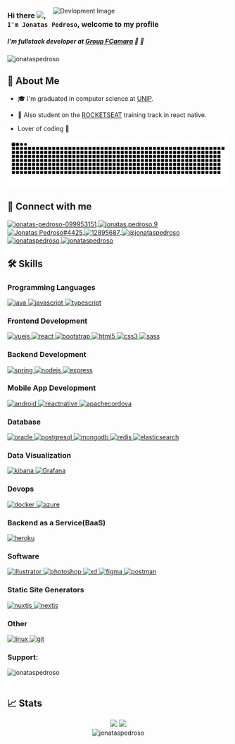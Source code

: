 <img src="https://media3.giphy.com/media/L8K62iTDkzGX6/giphy.gif" min-width="200px" max-width="250px" width="400px"
    align="right" alt="Devlopment Image">

### Hi there <img src="https://media.giphy.com/media/hvRJCLFzcasrR4ia7z/giphy.gif" width="25px">, `I'm Jonatas Pedroso`, welcome to my profile
##### I'm fullstack developer at [Group FCamara](https://fcamara.com.br/) :rocket: :orange:

<p align="left"> <img
        src="https://komarev.com/ghpvc/?username=jonataspedroso&label=Profile%20views&color=0e75b6&style=flat"
        alt="jonataspedroso" /> </p>

## 🚀 About Me
- :mortar_board: I'm graduated in computer science at [UNIP](https://unip.br/presencial).
- :rocket: Also student on the [ROCKETSEAT](https://app.rocketseat.com.br/me/jonatas-pedroso) training track in react native.

- Lover of coding :exploding_head:

![Snake animation](https://github.com/jonataspedroso/jonataspedroso/blob/output/github-contribution-grid-snake.svg)

## 🔗 Connect with me
<p align="left">
	<a href="https://linkedin.com/in/jonatas-pedroso-099953151" target="blank">
        <img align="center"
            src="https://img.shields.io/badge/LinkedIn-0077B5?style=for-the-badge&logo=linkedin&logoColor=white"
            alt="jonatas-pedroso-099953151"/>
    </a>
	<a href="https://fb.com/jonatas.pedroso.9" target="blank">
        <img align="center"
            src="https://img.shields.io/badge/Facebook-1877F2?style=for-the-badge&logo=facebook&logoColor=white"
            alt="jonatas.pedroso.9" />
    </a>
	<a href="https://discord.gg/Jonatas Pedroso#4425" target="blank">
        <img align="center"
            src="https://img.shields.io/badge/Discord-7289DA?style=for-the-badge&logo=discord&logoColor=white"
            alt="Jonatas Pedroso#4425"/>
    </a>
    <a href="https://stackoverflow.com/users/12895687" target="blank">
        <img align="center"
            src="https://img.shields.io/badge/Stack_Overflow-FE7A16?style=for-the-badge&logo=stack-overflow&logoColor=white"
            alt="12895687"/>
    </a>
	<a href="https://medium.com/@jonataspedroso" target="blank">
        <img align="center"
            src="https://img.shields.io/badge/Medium-12100E?style=for-the-badge&logo=medium&logoColor=white"
            alt="@jonataspedroso" />
    </a>
    <a href="https://dev.to/jonataspedroso" target="blank">
        <img align="center" src="https://img.shields.io/badge/dev.to-0A0A0A?style=for-the-badge&logo=dev-dot-to&logoColor=white"
            alt="jonataspedroso"/>
    </a>
	<a href="https://codepen.io/jonataspedroso" target="blank">
        <img align="center"
            src="https://img.shields.io/badge/Codepen-000000?style=for-the-badge&logo=codepen&logoColor=white"
            alt="jonataspedroso" />
    </a>
</p>


## 🛠️ Skills
### Programming Languages
<p align="left">
	<a href="https://www.java.com" target="_blank">
        <img src="https://img.shields.io/badge/Java-ED8B00?style=for-the-badge&logo=java&logoColor=white" alt="java"/>
    </a>
	<a href="https://developer.mozilla.org/en-US/docs/Web/JavaScript" target="_blank">
        <img src="https://img.shields.io/badge/JavaScript-F7DF1E?style=for-the-badge&logo=javascript&logoColor=black" alt="javascript" />
    </a>
	<a href="https://www.typescriptlang.org/" target="_blank">
        <img src="https://img.shields.io/badge/TypeScript-007ACC?style=for-the-badge&logo=typescript&logoColor=white" alt="typescript"/>
    </a>
</p>

### Frontend Development
<p align="left">
	<a href="https://vuejs.org/" target="_blank">
        <img src="https://img.shields.io/badge/Vue.js-35495E?style=for-the-badge&logo=vue-dot-js&logoColor=4FC08D" alt="vuejs" />
    </a>
	<a href="https://reactjs.org/" target="_blank">
        <img src="https://img.shields.io/badge/React-20232A?style=for-the-badge&logo=react&logoColor=61DAFB"
            alt="react" />
    </a>
	<a href="https://getbootstrap.com" target="_blank">
        <img src="https://img.shields.io/badge/Bootstrap-563D7C?style=for-the-badge&logo=bootstrap&logoColor=white"
            alt="bootstrap" />
    </a>
	<a href="https://www.w3.org/html/" target="_blank">
        <img src="https://img.shields.io/badge/HTML5-E34F26?style=for-the-badge&logo=html5&logoColor=white"
            alt="html5" />
    </a>
	<a href="https://www.w3schools.com/css/" target="_blank">
        <img src="https://img.shields.io/badge/CSS3-1572B6?style=for-the-badge&logo=css3&logoColor=white"
            alt="css3" />
    </a>
	<a href="https://sass-lang.com" target="_blank">
        <img src="https://img.shields.io/badge/Sass-CC6699?style=for-the-badge&logo=sass&logoColor=white" alt="sass" />
    </a>
</p>

### Backend Development
<p align="left">
	<a href="https://spring.io/" target="_blank">
        <img src="https://img.shields.io/badge/Spring-6DB33F?style=for-the-badge&logo=spring&logoColor=white" alt="spring"/>
    </a>
	<a href="https://nodejs.org" target="_blank">
        <img src="https://img.shields.io/badge/Node.js-43853D?style=for-the-badge&logo=node-dot-js&logoColor=white" alt="nodejs" />
    </a>
	<a href="https://expressjs.com" target="_blank">
        <img src="https://img.shields.io/badge/Express.js-000000?style=for-the-badge&logo=express&logoColor=white" alt="express" />
    </a>
</p>

### Mobile App Development
<p align="left">
	<a href="https://developer.android.com" target="_blank">
        <img src="https://img.shields.io/badge/Android-3DDC84?style=for-the-badge&logo=android&logoColor=white" alt="android"/>
    </a>
	<a href="https://reactnative.dev/" target="_blank">
        <img src="https://img.shields.io/badge/React_Native-20232A?style=for-the-badge&logo=react&logoColor=61DAFB" alt="reactnative"/>
    </a>
	<a href="https://cordova.apache.org/" target="_blank">
        <img src="https://img.shields.io/badge/Cordova-35434F?style=for-the-badge&logo=apache-cordova&logoColor=E8E8E8" alt="apachecordova" />
    </a>
</p>

### Database
<p align="left">
	<a href="https://www.oracle.com/" target="_blank">
        <img src="https://img.shields.io/badge/Oracle-F80000?style=for-the-badge&logo=oracle&logoColor=black" alt="oracle" />
    </a>
	<a href="https://www.postgresql.org" target="_blank">
        <img src="https://img.shields.io/badge/PostgreSQL-316192?style=for-the-badge&logo=postgresql&logoColor=white" alt="postgresql" />
    </a>
	<a href="https://www.mongodb.com/" target="_blank">
        <img src="https://img.shields.io/badge/MongoDB-4EA94B?style=for-the-badge&logo=mongodb&logoColor=white" alt="mongodb" />
    </a>
	<a href="https://redis.io" target="_blank">
        <img src="https://img.shields.io/badge/redis-%23DD0031.svg?&style=for-the-badge&logo=redis&logoColor=white" alt="redis" />
    </a>
	<a href="https://www.elastic.co" target="_blank">
        <img src="https://img.shields.io/badge/Elastic_Search-005571?style=for-the-badge&logo=elasticsearch&logoColor=white" alt="elasticsearch" />
    </a>
</p>

### Data Visualization
<p align="left">
	<a href="https://www.elastic.co/kibana" target="_blank">
        <img src="https://img.shields.io/badge/Kibana-005571?style=for-the-badge&logo=kibana&logoColor=white" alt="kibana" />
    </a>
	<a href="https://grafana.com" target="_blank">
        <img src="https://img.shields.io/badge/Grafana-F46800?style=for-the-badge&logo=grafana&logoColor=white" alt="Grafana" />
    </a>
</p>

### Devops
<p align="left">
	<a href="https://www.docker.com/" target="_blank">
        <img src="https://img.shields.io/badge/Docker-2CA5E0?style=for-the-badge&logo=docker&logoColor=white" alt="docker" />
    </a>
	<a href="https://azure.microsoft.com/en-in/" target="_blank">
        <img src="https://img.shields.io/badge/microsoft%20azure-0089D6?style=for-the-badge&logo=microsoft-azure&logoColor=white" alt="azure" />
    </a>
</p>

### Backend as a Service(BaaS)
<p align="left">
	<a href="https://heroku.com" target="_blank">
        <img src="https://img.shields.io/badge/Heroku-430098?style=for-the-badge&logo=heroku&logoColor=white" alt="heroku" />
    </a>
</p>

### Software
<p align="left">
	<a href="https://www.adobe.com/in/products/illustrator.html" target="\_blank">
        <img src="https://img.shields.io/badge/Adobe%20Illustrator-FF9A00?style=for-the-badge&logo=adobe%20illustrator&logoColor=white" alt="illustrator" />
    </a>
	<a href="https://www.photoshop.com/en" target="\_blank">
        <img src="https://img.shields.io/badge/Adobe%20Photoshop-31A8FF?style=for-the-badge&logo=Adobe%20Photoshop&logoColor=black"
            alt="photoshop"/>
    </a>
	<a href="https://www.adobe.com/products/xd.html" target="\_blank">
        <img src="https://img.shields.io/badge/Adobe%20XD-FF61F6?style=for-the-badge&logo=Adobe%20XD&logoColor=white" alt="xd"/>
    </a>
	<a href="https://www.figma.com/" target="\_blank">
        <img src="https://img.shields.io/badge/Figma-F24E1E?style=for-the-badge&logo=figma&logoColor=white" alt="figma" />
    </a>
	<a href="https://postman.com" target="\_blank">
        <img src="https://img.shields.io/badge/Postman-FF6C37?style=for-the-badge&logo=Postman&logoColor=white" alt="postman" />
    </a>
</p>

### Static Site Generators
<p align="left">
	<a href="https://nuxtjs.org/" target="\_blank">
        <img src="https://img.shields.io/badge/nuxt.js-00C58E?style=for-the-badge&logo=nuxt-dot-js&logoColor=white" alt="nuxtjs" />
    </a>
	 <a href="https://nextjs.org/" target="\_blank">
        <img src="https://img.shields.io/badge/next.js-000000?style=for-the-badge&logo=next-dot-js&logoColor=white" alt="nextjs" />
    </a>
</p>

### Other
<p align="left">
	<a href="https://www.linux.org/" target="\_blank">
        <img src="https://img.shields.io/badge/Linux-FCC624?style=for-the-badge&logo=linux&logoColor=black" alt="linux" />
    </a>
    <a href="https://git-scm.com/" target="\_blank">
        <img src="https://img.shields.io/badge/Git-F05032?style=for-the-badge&logo=git&logoColor=white" alt="git" />
    </a>
</p>


<h3 align="left">Support:</h3>
<p>
    <a href="https://www.buymeacoffee.com/jonataspedroso">
        <img align="left" src="https://img.shields.io/badge/Buy_Me_A_Coffee-FFDD00?style=for-the-badge&logo=buy-me-a-coffee&logoColor=black" alt="jonataspedroso" />
    </a>
</p>

<br>
<br>

## 📈 Stats
 <div align="center">
	<img height="180em" src="https://github-readme-stats.vercel.app/api?username=jonataspedroso&show_icons=true&theme=dracula&include_all_commits=true&count_private=true"/>
  	<img height="180em" src="https://github-readme-stats.vercel.app/api/top-langs/?username=jonataspedroso&layout=compact&langs_count=16&theme=dracula"/>
</div>

<div align="center">
    <img align="center" src="https://github-readme-stats.vercel.app/api/wakatime?username=JonatasPedroso&show_icons=true&theme=dracula" alt="jonataspedroso" />
</div>
